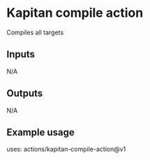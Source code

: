 # Kapitan compile action

Compiles all targets

## Inputs

N/A

## Outputs

N/A

## Example usage

uses: actions/kapitan-compile-action@v1
